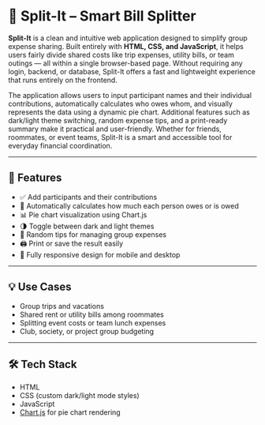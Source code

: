 # 💸 Split-It – Smart Bill Splitter

**Split-It** is a clean and intuitive web application designed to simplify group expense sharing. Built entirely with **HTML, CSS, and JavaScript**, it helps users fairly divide shared costs like trip expenses, utility bills, or team outings — all within a single browser-based page. Without requiring any login, backend, or database, Split-It offers a fast and lightweight experience that runs entirely on the frontend.

The application allows users to input participant names and their individual contributions, automatically calculates who owes whom, and visually represents the data using a dynamic pie chart. Additional features such as dark/light theme switching, random expense tips, and a print-ready summary make it practical and user-friendly. Whether for friends, roommates, or event teams, Split-It is a smart and accessible tool for everyday financial coordination.

---

## 🚀 Features

- ✅ Add participants and their contributions  
- 🧮 Automatically calculates how much each person owes or is owed  
- 📊 Pie chart visualization using Chart.js  
- 🌗 Toggle between dark and light themes  
- 💬 Random tips for managing group expenses  
- 🖨️ Print or save the result easily  
- 📱 Fully responsive design for mobile and desktop

---

## 💡 Use Cases

- Group trips and vacations  
- Shared rent or utility bills among roommates  
- Splitting event costs or team lunch expenses  
- Club, society, or project group budgeting

---

## 🛠️ Tech Stack

- HTML  
- CSS (custom dark/light mode styles)  
- JavaScript  
- [Chart.js](https://www.chartjs.org/) for pie chart rendering
